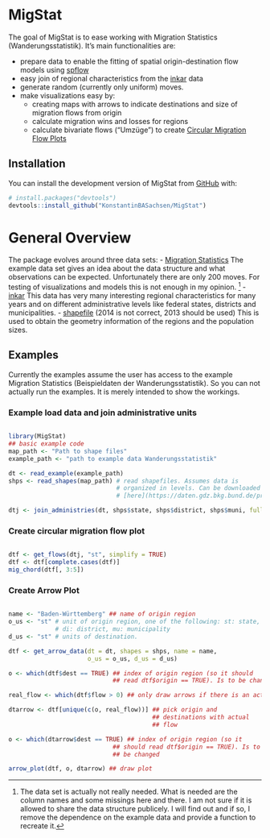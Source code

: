 
<!-- README.md is generated from README.Rmd. Please edit that file -->

# MigStat

The goal of MigStat is to ease working with Migration Statistics
(Wanderungsstatistik). It’s main functionalities are:

-   prepare data to enable the fitting of spatial origin-destination
    flow models using
    [spflow](https://cran.r-project.org/web/packages/spflow/index.html)
-   easy join of regional characteristics from the
    [inkar](https://www.inkar.de/) data
-   generate random (currently only uniform) moves.
-   make visualizations easy by:
    -   creating maps with arrows to indicate destinations and size of
        migration flows from origin
    -   calculate migration wins and losses for regions
    -   calculate bivariate flows (“Umzüge”) to create [Circular
        Migration Flow
        Plots](https://www.r-bloggers.com/2014/03/circular-migration-flow-plots-in-r/)

## Installation

You can install the development version of MigStat from
[GitHub](https://github.com/) with:

``` r
# install.packages("devtools")
devtools::install_github("KonstantinBASachsen/MigStat")
```

# General Overview

The package evolves around three data sets: - [Migration
Statistics](https://www.forschungsdatenzentrum.de/de/10-21242-12711-2013-00-00-1-1-0)
The example data set gives an idea about the data structure and what
observations can be expected. Unfortunately there are only 200 moves.
For testing of visualizations and models this is not enough in my
opinion. [^1] - [inkar](https://www.inkar.de/) This data has very many
interesting regional characteristics for many years and on different
administrative levels like federal states, districts and
municipalities. -
[shapefile](https://daten.gdz.bkg.bund.de/produkte/vg/vg250-ew_ebenen_1231/2014/vg250-ew_12-31.utm32s.shape.ebenen.zip)
(2014 is not correct, 2013 should be used) This is used to obtain the
geometry information of the regions and the population sizes.

## Examples

Currently the examples assume the user has access to the example
Migration Statistics (Beispieldaten der Wanderungsstatistik). So you can
not actually run the examples. It is merely intended to show the
workings.

### Example load data and join administrative units

``` r

library(MigStat)
## basic example code
map_path <- "Path to shape files"
example_path <- "path to example data Wanderungsstatistik"

dt <- read_example(example_path)
shps <- read_shapes(map_path) # read shapefiles. Assumes data is
                              # organized in levels. Can be downloaded
                              # [here](https://daten.gdz.bkg.bund.de/produkte/vg/vg250_ebenen_1231/2013/)

dtj <- join_administries(dt, shps$state, shps$district, shps$muni, full = FALSE) ### join "official" names
```

### Create circular migration flow plot

``` r

dtf <- get_flows(dtj, "st", simplify = TRUE)
dtf <- dtf[complete.cases(dtf)]
mig_chord(dtf[, 3:5])
```

### Create Arrow Plot

``` r

name <- "Baden-Württemberg" ## name of origin region
o_us <- "st" # unit of origin region, one of the following: st: state,
             # di: district, mu: municipality
d_us <- "st" # units of destination. 

dtf <- get_arrow_data(dt = dt, shapes = shps, name = name,
                      o_us = o_us, d_us = d_us)

o <- which(dtf$dest == TRUE) ## index of origin region (so it should
                             ## read dtf$origin == TRUE). Is to be changed

real_flow <- which(dtf$flow > 0) ## only draw arrows if there is an actual flow

dtarrow <- dtf[unique(c(o, real_flow))] ## pick origin and
                                        ## destinations with actual
                                        ## flow

o <- which(dtarrow$dest == TRUE) ## index of origin region (so it
                             ## should read dtf$origin == TRUE). Is to
                             ## be changed

arrow_plot(dtf, o, dtarrow) ## draw plot
```

[^1]: The data set is actually not really needed. What is needed are the
    column names and some missings here and there. I am not sure if it
    is allowed to share the data structure publicely. I will find out
    and if so, I remove the dependence on the example data and provide a
    function to recreate it.
